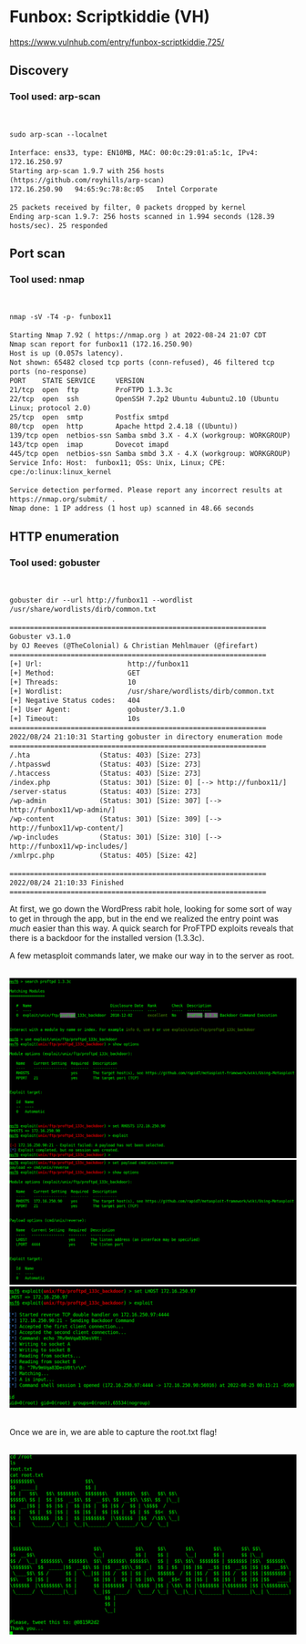 # Funbox: Scriptkiddie (VH)
https://www.vulnhub.com/entry/funbox-scriptkiddie,725/

## Discovery

### Tool used: arp-scan
<br>

```
sudo arp-scan --localnet

Interface: ens33, type: EN10MB, MAC: 00:0c:29:01:a5:1c, IPv4: 172.16.250.97
Starting arp-scan 1.9.7 with 256 hosts (https://github.com/royhills/arp-scan)
172.16.250.90	94:65:9c:78:8c:05	Intel Corporate

25 packets received by filter, 0 packets dropped by kernel
Ending arp-scan 1.9.7: 256 hosts scanned in 1.994 seconds (128.39 hosts/sec). 25 responded
```

## Port scan
### Tool used: nmap
<br>

```
nmap -sV -T4 -p- funbox11

Starting Nmap 7.92 ( https://nmap.org ) at 2022-08-24 21:07 CDT
Nmap scan report for funbox11 (172.16.250.90)
Host is up (0.057s latency).
Not shown: 65482 closed tcp ports (conn-refused), 46 filtered tcp ports (no-response)
PORT    STATE SERVICE     VERSION
21/tcp  open  ftp         ProFTPD 1.3.3c
22/tcp  open  ssh         OpenSSH 7.2p2 Ubuntu 4ubuntu2.10 (Ubuntu Linux; protocol 2.0)
25/tcp  open  smtp        Postfix smtpd
80/tcp  open  http        Apache httpd 2.4.18 ((Ubuntu))
139/tcp open  netbios-ssn Samba smbd 3.X - 4.X (workgroup: WORKGROUP)
143/tcp open  imap        Dovecot imapd
445/tcp open  netbios-ssn Samba smbd 3.X - 4.X (workgroup: WORKGROUP)
Service Info: Host:  funbox11; OSs: Unix, Linux; CPE: cpe:/o:linux:linux_kernel

Service detection performed. Please report any incorrect results at https://nmap.org/submit/ .
Nmap done: 1 IP address (1 host up) scanned in 48.66 seconds
```

## HTTP enumeration

### Tool used: gobuster
<br>

```
gobuster dir --url http://funbox11 --wordlist /usr/share/wordlists/dirb/common.txt 

===============================================================
Gobuster v3.1.0
by OJ Reeves (@TheColonial) & Christian Mehlmauer (@firefart)
===============================================================
[+] Url:                     http://funbox11
[+] Method:                  GET
[+] Threads:                 10
[+] Wordlist:                /usr/share/wordlists/dirb/common.txt
[+] Negative Status codes:   404
[+] User Agent:              gobuster/3.1.0
[+] Timeout:                 10s
===============================================================
2022/08/24 21:10:31 Starting gobuster in directory enumeration mode
===============================================================
/.hta                 (Status: 403) [Size: 273]
/.htpasswd            (Status: 403) [Size: 273]
/.htaccess            (Status: 403) [Size: 273]
/index.php            (Status: 301) [Size: 0] [--> http://funbox11/]
/server-status        (Status: 403) [Size: 273]                     
/wp-admin             (Status: 301) [Size: 307] [--> http://funbox11/wp-admin/]
/wp-content           (Status: 301) [Size: 309] [--> http://funbox11/wp-content/]
/wp-includes          (Status: 301) [Size: 310] [--> http://funbox11/wp-includes/]
/xmlrpc.php           (Status: 405) [Size: 42]                                    
                                                                                  
===============================================================
2022/08/24 21:10:33 Finished
===============================================================
```

At first, we go down the WordPress rabit hole, looking for some sort of way to get in through the app, but in the end we realized the entry point was *much* easier than this way. A quick search for ProFTPD exploits reveals that there is a backdoor for the installed version (1.3.3c). 

A few metasploit commands later, we make our way in to the server as root.
<br><br>

![msf1](./docs/funbox/funbox_01_msf.png)
![msf2](./docs/funbox/funbox_02_msf.png)
![msf3](./docs/funbox/funbox_03_msf.png)
<br><br>

Once we are in, we are able to capture the root.txt flag!
<br><br>

![rootflag](./docs/funbox/funbox_04_rootflag.png)